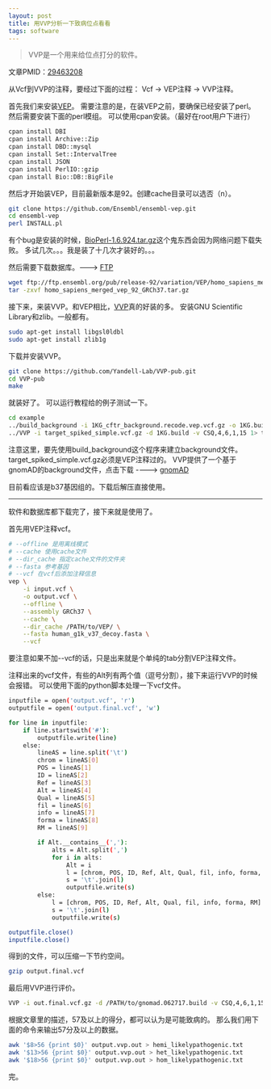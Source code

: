```yaml
---
layout: post
title: 用VVP分析一下致病位点看看
tags: software
---
```


>VVP是一个用来给位点打分的软件。

文章PMID：[29463208](https://www.ncbi.nlm.nih.gov/pmc/articles/PMC5819680/)


从Vcf到VVP的注释，要经过下面的过程：
Vcf -> VEP注释 -> VVP注释。

首先我们来安装[VEP](https://github.com/Ensembl/ensembl-vep)。
需要注意的是，在装VEP之前，要确保已经安装了perl。
然后需要安装下面的perl模组。
可以使用cpan安装。（最好在root用户下进行）
```bash
cpan install DBI
cpan install Archive::Zip
cpan install DBD::mysql
cpan install Set::IntervalTree
cpan install JSON
cpan install PerlIO::gzip
cpan install Bio::DB::BigFile
```

然后才开始装VEP，目前最新版本是92。创建cache目录可以选否（n）。
```bash
git clone https://github.com/Ensembl/ensembl-vep.git
cd ensembl-vep
perl INSTALL.pl
```

有个bug是安装的时候，[BioPerl-1.6.924.tar.gz](https://cpan.metacpan.org/authors/id/C/CJ/CJFIELDS/BioPerl-1.6.924.tar.gz)这个鬼东西会因为网络问题下载失败。
多试几次。。。我是装了十几次才装好的。。。

然后需要下载数据库。---> [FTP](ftp://ftp.ensembl.org/pub/release-92/variation/VEP/)

```bash
wget ftp://ftp.ensembl.org/pub/release-92/variation/VEP/homo_sapiens_merged_vep_92_GRCh37.tar.gz
tar -zxvf homo_sapiens_merged_vep_92_GRCh37.tar.gz
```

接下来，来装VVP。和VEP相比，[VVP](https://github.com/Yandell-Lab/VVP-pub)真的好装的多。
安装GNU Scientific Library和zlib。一般都有。
```bash
sudo apt-get install libgsl0ldbl
sudo apt-get install zlib1g
```
下载并安装VVP。
```bash
git clone https://github.com/Yandell-Lab/VVP-pub.git
cd VVP-pub
make
```
就装好了。
可以运行教程给的例子测试一下。
```bash
cd example
../build_background -i 1KG_cftr_background.recode.vep.vcf.gz -o 1KG.build -b 2500 -v CSQ,4,6,1,15
../VVP -i target_spiked_simple.vcf.gz -d 1KG.build -v CSQ,4,6,1,15 1> target.spiked.vvp.out
```
注意这里，要先使用build_background这个程序来建立background文件。target_spiked_simple.vcf.gz必须是VEP注释过的。
VVP提供了一个基于gnomAD的background文件，点击下载 ----> [gnomAD](https://s3-us-west-2.amazonaws.com/gnomad-vvp-background/gnomad.062717.build.tar.gz)

目前看应该是b37基因组的。下载后解压直接使用。


-----------------------------------------------------------------------------------

软件和数据库都下载完了，接下来就是使用了。

首先用VEP注释vcf。
```bash
# --offline 是用离线模式
# --cache 使用cache文件
# --dir_cache 指定cache文件的文件夹
# --fasta 参考基因
# --vcf 在vcf后添加注释信息
vep \
	-i input.vcf \
	-o output.vcf \
	--offline \
	--assembly GRCh37 \
	--cache \
	--dir_cache /PATH/to/VEP/ \
	--fasta human_g1k_v37_decoy.fasta \
	--vcf
```
要注意如果不加--vcf的话，只是出来就是个单纯的tab分割VEP注释文件。

注释出来的vcf文件，有些的Alt列有两个值（逗号分割），接下来运行VVP的时候会报错。
可以使用下面的python脚本处理一下vcf文件。
```bash
inputfile = open('output.vcf', 'r')
outputfile = open('output.final.vcf', 'w')

for line in inputfile:
	if line.startswith('#'):
		outputfile.write(line)
	else:
		lineAS = line.split('\t')
		chrom = lineAS[0]
		POS = lineAS[1]
		ID = lineAS[2]
		Ref = lineAS[3]
		Alt = lineAS[4]
		Qual = lineAS[5]
		fil = lineAS[6]
		info = lineAS[7]
		forma = lineAS[8]
		RM = lineAS[9]

		if Alt.__contains__(','):
			alts = Alt.split(',')
			for i in alts:
				Alt = i
				l = [chrom, POS, ID, Ref, Alt, Qual, fil, info, forma, RM]
				s = '\t'.join(l)
				outputfile.write(s)
		else:
			l = [chrom, POS, ID, Ref, Alt, Qual, fil, info, forma, RM]
			s = '\t'.join(l)
			outputfile.write(s)

outputfile.close()
inputfile.close()
```

得到的文件，可以压缩一下节约空间。
```bash
gzip output.final.vcf
```
最后用VVP进行评价。
```bash
VVP -i out.final.vcf.gz -d /PATH/to/gnomad.062717.build -v CSQ,4,6,1,15 1> output.vvp.out
```

根据文章里的描述，57及以上的得分，都可以认为是可能致病的。
那么我们用下面的命令来输出57分及以上的数据。
```bash
awk '$8>56 {print $0}' output.vvp.out > hemi_likelypathogenic.txt
awk '$13>56 {print $0}' output.vvp.out > het_likelypathogenic.txt
awk '$18>56 {print $0}' output.vvp.out > hom_likelypathogenic.txt
```
完。

[T_T]:我是真的无敌。